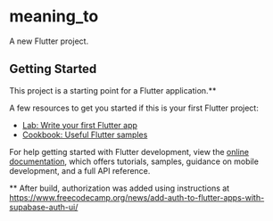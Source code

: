 # meaning_to

A new Flutter project.

## Getting Started

This project is a starting point for a Flutter application.**

A few resources to get you started if this is your first Flutter project:

- [Lab: Write your first Flutter app](https://docs.flutter.dev/get-started/codelab)
- [Cookbook: Useful Flutter samples](https://docs.flutter.dev/cookbook)

For help getting started with Flutter development, view the
[online documentation](https://docs.flutter.dev/), which offers tutorials,
samples, guidance on mobile development, and a full API reference.

** After build, authorization was added using instructions at
https://www.freecodecamp.org/news/add-auth-to-flutter-apps-with-supabase-auth-ui/
